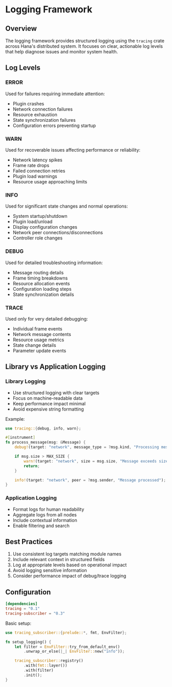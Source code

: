 # Logging Framework

## Overview
The logging framework provides structured logging using the `tracing` crate across Hana's distributed system. It focuses on clear, actionable log levels that help diagnose issues and monitor system health.

## Log Levels

### ERROR
Used for failures requiring immediate attention:
- Plugin crashes
- Network connection failures
- Resource exhaustion
- State synchronization failures
- Configuration errors preventing startup

### WARN
Used for recoverable issues affecting performance or reliability:
- Network latency spikes
- Frame rate drops
- Failed connection retries
- Plugin load warnings
- Resource usage approaching limits

### INFO
Used for significant state changes and normal operations:
- System startup/shutdown
- Plugin load/unload
- Display configuration changes
- Network peer connections/disconnections
- Controller role changes

### DEBUG
Used for detailed troubleshooting information:
- Message routing details
- Frame timing breakdowns
- Resource allocation events
- Configuration loading steps
- State synchronization details

### TRACE
Used only for very detailed debugging:
- Individual frame events
- Network message contents
- Resource usage metrics
- State change details
- Parameter update events

## Library vs Application Logging

### Library Logging
- Use structured logging with clear targets
- Focus on machine-readable data
- Keep performance impact minimal
- Avoid expensive string formatting

Example:
```rust
use tracing::{debug, info, warn};

#[instrument]
fn process_message(msg: &Message) {
    debug!(target: "network", message_type = ?msg.kind, "Processing message");

    if msg.size > MAX_SIZE {
        warn!(target: "network", size = msg.size, "Message exceeds size limit");
        return;
    }

    info!(target: "network", peer = ?msg.sender, "Message processed");
}
```

### Application Logging
- Format logs for human readability
- Aggregate logs from all nodes
- Include contextual information
- Enable filtering and search

## Best Practices

1. Use consistent log targets matching module names
2. Include relevant context in structured fields
3. Log at appropriate levels based on operational impact
4. Avoid logging sensitive information
5. Consider performance impact of debug/trace logging

## Configuration
```toml
[dependencies]
tracing = "0.1"
tracing-subscriber = "0.3"
```

Basic setup:
```rust
use tracing_subscriber::{prelude::*, fmt, EnvFilter};

fn setup_logging() {
    let filter = EnvFilter::try_from_default_env()
        .unwrap_or_else(|_| EnvFilter::new("info"));

    tracing_subscriber::registry()
        .with(fmt::layer())
        .with(filter)
        .init();
}
```
